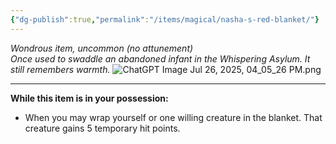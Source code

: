 ```yaml
---
{"dg-publish":true,"permalink":"/items/magical/nasha-s-red-blanket/"}
---
```


_Wondrous item, uncommon (no attunement)_  
_Once used to swaddle an abandoned infant in the Whispering Asylum. It still remembers warmth._
![ChatGPT Image Jul 26, 2025, 04_05_26 PM.png](/img/user/ChatGPT%20Image%20Jul%2026,%202025,%2004_05_26%20PM.png)

---

**While this item is in your possession:**

- When you may wrap yourself or one willing creature in the blanket. That creature gains 5 temporary hit points.